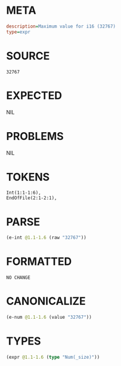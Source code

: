 # META
~~~ini
description=Maximum value for i16 (32767)
type=expr
~~~
# SOURCE
~~~roc
32767
~~~
# EXPECTED
NIL
# PROBLEMS
NIL
# TOKENS
~~~zig
Int(1:1-1:6),
EndOfFile(2:1-2:1),
~~~
# PARSE
~~~clojure
(e-int @1.1-1.6 (raw "32767"))
~~~
# FORMATTED
~~~roc
NO CHANGE
~~~
# CANONICALIZE
~~~clojure
(e-num @1.1-1.6 (value "32767"))
~~~
# TYPES
~~~clojure
(expr @1.1-1.6 (type "Num(_size)"))
~~~
